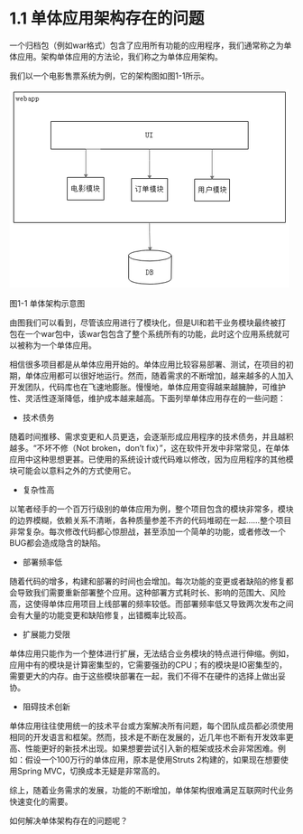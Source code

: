 # 1.1 单体应用架构存在的问题

一个归档包（例如war格式）包含了应用所有功能的应用程序，我们通常称之为单体应用。架构单体应用的方法论，我们称之为单体应用架构。

我们以一个电影售票系统为例，它的架构图如图1-1所示。

![单体架构](images/1.1.png)

图1-1 单体架构示意图

由图我们可以看到，尽管该应用进行了模块化，但是UI和若干业务模块最终被打包在一个war包中，该war包包含了整个系统所有的功能，此时这个应用系统就可以被称为一个单体应用。

相信很多项目都是从单体应用开始的。单体应用比较容易部署、测试，在项目的初期，单体应用都可以很好地运行。然而，随着需求的不断增加，越来越多的人加入开发团队，代码库也在飞速地膨胀。慢慢地，单体应用变得越来越臃肿，可维护性、灵活性逐渐降低，维护成本越来越高。下面列举单体应用存在的一些问题：

* 技术债务

随着时间推移、需求变更和人员更迭，会逐渐形成应用程序的技术债务，并且越积越多。“不坏不修（Not broken，don’t fix）”，这在软件开发中非常常见，在单体应用中这种思想更甚。已使用的系统设计或代码难以修改，因为应用程序的其他模块可能会以意料之外的方式使用它。

* 复杂性高

以笔者经手的一个百万行级别的单体应用为例，整个项目包含的模块非常多，模块的边界模糊，依赖关系不清晰，各种质量参差不齐的代码堆砌在一起……整个项目非常复杂。每次修改代码都心惊胆战，甚至添加一个简单的功能，或者修改一个BUG都会造成隐含的缺陷。

* 部署频率低

随着代码的增多，构建和部署的时间也会增加。每次功能的变更或者缺陷的修复都会导致我们需要重新部署整个应用。这种部署方式耗时长、影响的范围大、风险高，这使得单体应用项目上线部署的频率较低。而部署频率低又导致两次发布之间会有大量的功能变更和缺陷修复，出错概率比较高。

* 扩展能力受限

单体应用只能作为一个整体进行扩展，无法结合业务模块的特点进行伸缩。例如，应用中有的模块是计算密集型的，它需要强劲的CPU；有的模块是IO密集型的，需要更大的内存。由于这些模块部署在一起，我们不得不在硬件的选择上做出妥协。

* 阻碍技术创新

单体应用往往使用统一的技术平台或方案解决所有问题，每个团队成员都必须使用相同的开发语言和框架。然而，技术是不断在发展的，近几年也不断有开发效率更高、性能更好的新技术出现。如果想要尝试引入新的框架或技术会非常困难。例如：假设一个100万行的单体应用，原本是使用Struts 2构建的，如果现在想要使用Spring MVC，切换成本无疑是非常高的。

综上，随着业务需求的发展，功能的不断增加，单体架构很难满足互联网时代业务快速变化的需要。

如何解决单体架构存在的问题呢？